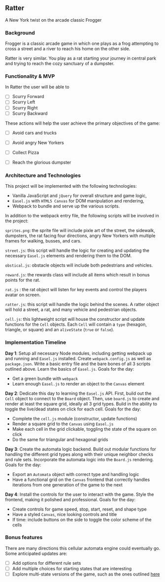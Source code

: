 ## Ratter
A  New York twist on the arcade classic Frogger

### Background

Frogger is a classic arcade game in which one plays as a frog attempting to cross a street and a river to reach his home on the other side.

Ratter is very similar. You play as a rat starting your journey in central park and trying to reach the cozy sanctuary of a dumpster.


### Functionality & MVP

In Ratter the user will be able to

- [ ] Scurry Forward
- [ ] Scurry Left
- [ ] Scurry Right
- [ ] Scurry Backward

These actions will help the user achieve the primary objectives of the game:

- [ ] Avoid cars and trucks
- [ ] Avoid angry New Yorkers
- [ ] Collect Pizza
- [ ] Reach the glorious dumpster


### Architecture and Technologies

This project will be implemented with the following technologies:

- Vanilla JavaScript and `jQuery` for overall structure and game logic,
- `Easel.js` with `HTML5 Canvas` for DOM manipulation and rendering,
- Webpack to bundle and serve up the various scripts.

In addition to the webpack entry file, the following scripts will be involved in the project:

`sprites.png`: the sprite file will include pixle art of the street, the sidewalk, dumpsters, the rat facing four directions, angry New Yorkers with multiple frames for walking, busses, and cars. 

`street.js`: this script will handle the logic for creating and updating the necessary `Easel.js` elements and rendering them to the DOM.

`obstical.js`: obstacle objects will include both pedestrians and vehicles.

`reward.js`: the rewards class will include all items which result in bonus points for the rat.

`rat.js` : the rat object will listen for key events and control the players avatar on screen.

`ratter.js`: this script will handle the logic behind the scenes.  A ratter object will hold a street, a rat, and many vehicle and pedestrian objects.

`cell.js`: this lightweight script will house the constructor and update functions for the `Cell` objects.  Each `Cell` will contain a `type` (hexagon, triangle, or square) and an `aliveState` (`true` or `false`).

### Implementation Timeline

**Day 1**: Setup all necessary Node modules, including getting webpack up and running and `Easel.js` installed.  Create `webpack.config.js` as well as `package.json`.  Write a basic entry file and the bare bones of all 3 scripts outlined above.  Learn the basics of `Easel.js`.  Goals for the day:

- Get a green bundle with `webpack`
- Learn enough `Easel.js` to render an object to the `Canvas` element

**Day 2**: Dedicate this day to learning the `Easel.js` API.  First, build out the `Cell` object to connect to the `Board` object.  Then, use `board.js` to create and render at least the square grid, ideally all 3 grid types.  Build in the ability to toggle the live/dead states on click for each cell.  Goals for the day:

- Complete the `cell.js` module (constructor, update functions)
- Render a square grid to the `Canvas` using `Easel.js`
- Make each cell in the grid clickable, toggling the state of the square on click
- Do the same for triangular and hexagonal grids

**Day 3**: Create the automata logic backend.  Build out modular functions for handling the different grid types along with their unique neighbor checks and rule sets.  Incorporate the automata logic into the `Board.js` rendering.  Goals for the day:

- Export an `Automata` object with correct type and handling logic
- Have a functional grid on the `Canvas` frontend that correctly handles iterations from one generation of the game to the next


**Day 4**: Install the controls for the user to interact with the game.  Style the frontend, making it polished and professional.  Goals for the day:

- Create controls for game speed, stop, start, reset, and shape type
- Have a styled `Canvas`, nice looking controls and title
- If time: include buttons on the side to toggle the color scheme of the cells


### Bonus features

There are many directions this cellular automata engine could eventually go.  Some anticipated updates are:

- [ ] Add options for different rule sets
- [ ] Add multiple choices for starting states that are interesting
- [ ] Explore multi-state versions of the game, such as the ones outlined [here](https://cs.stanford.edu/people/eroberts/courses/soco/projects/2008-09/modeling-natural-systems/gameOfLife2.html)
